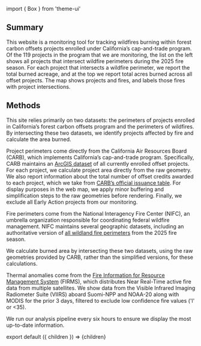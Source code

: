 import { Box } from 'theme-ui'

## Summary

This website is a monitoring tool for tracking wildfires burning within forest carbon offsets projects enrolled under California’s cap-and-trade program. Of the 119 projects in the program that we are monitoring, the list on the left shows all projects that intersect wildfire perimeters during the 2025 fire season. For each project that intersects a wildfire perimeter, we report the total burned acreage, and at the top we report total acres burned across all offset projects. The map shows projects and fires, and labels those fires with project intersections.

## Methods

This site relies primarily on two datasets: the perimeters of projects enrolled in California’s forest carbon offsets program and the perimeters of wildfires. By intersecting these two datasets, we identify projects affected by fire and calculate the area burned.

Project perimeters come directly from the California Air Resources Board (CARB), which implements California’s cap-and-trade program. Specifically, CARB maintains an [ArcGIS dataset](https://webmaps.arb.ca.gov/ARBOCIssuanceMap/) of all currently enrolled offset projects. For each project, we calculate project area directly from the raw geometry. We also report information about the total number of offset credits awarded to each project, which we take from [CARB’s official issuance table](https://ww2.arb.ca.gov/our-work/programs/compliance-offset-program/arb-offset-credit-issuance). For display purposes in the web map, we apply minor buffering and simplification steps to the raw geometries before rendering. Finally, we exclude all Early Action projects from our monitoring.

Fire perimeters come from the National Interagency Fire Center (NIFC), an umbrella organization responsible for coordinating federal wildfire management. NIFC maintains several geographic datasets, including an authoritative version of [all wildland fire perimeters](https://data-nifc.opendata.arcgis.com/datasets/nifc::wfigs-current-interagency-fire-perimeters/about) from the 2025 fire season.

We calculate burned area by intersecting these two datasets, using the raw geometries provided by CARB, rather than the simplified versions, for these calculations.

Thermal anomalies come from the [Fire Information for Resource Management System](https://firms.modaps.eosdis.nasa.gov/) (FIRMS), which distributes Near Real-Time active fire data from multiple satellites. We show data from the Visible Infrared Imaging Radiometer Suite (VIIRS) aboard Suomi-NPP and NOAA-20 along with MODIS for the prior 3 days, filtered to exclude low confidence fire values ('l' or \<35).

We run our analysis pipeline every six hours to ensure we display the most up-to-date information.

export default ({ children }) => <Box>{children}</Box>
